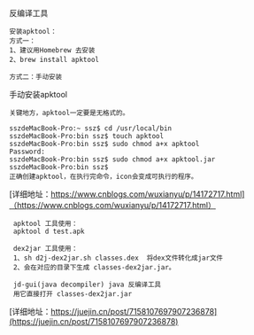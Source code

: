 
反编译工具
```
安装apktool：
方式一：
1、建议用Homebrew 去安装
2、brew install apktool

方式二：手动安装
```

手动安装apktool
```
关键地方，apktool一定要是无格式的。

sszdeMacBook-Pro:~ ssz$ cd /usr/local/bin
sszdeMacBook-Pro:bin ssz$ touch apktool
sszdeMacBook-Pro:bin ssz$ sudo chmod a+x apktool
Password:
sszdeMacBook-Pro:bin ssz$ sudo chmod a+x apktool.jar
sszdeMacBook-Pro:bin ssz$
正确创建apktool，在执行完命令，icon会变成可执行的程序。

```
[详细地址：https://www.cnblogs.com/wuxianyu/p/14172717.html]（https://www.cnblogs.com/wuxianyu/p/14172717.html）


```
 apktool 工具使用：
 apktool d test.apk

 dex2jar 工具使用：
 1、sh d2j-dex2jar.sh classes.dex  将dex文件转化成jar文件
 2、会在对应的目录下生成 classes-dex2jar.jar。

 jd-gui(java decompiler) java 反编译工具
 用它直接打开 classes-dex2jar.jar
```
[详细地址：https://juejin.cn/post/7158107697907236878](https://juejin.cn/post/7158107697907236878)
